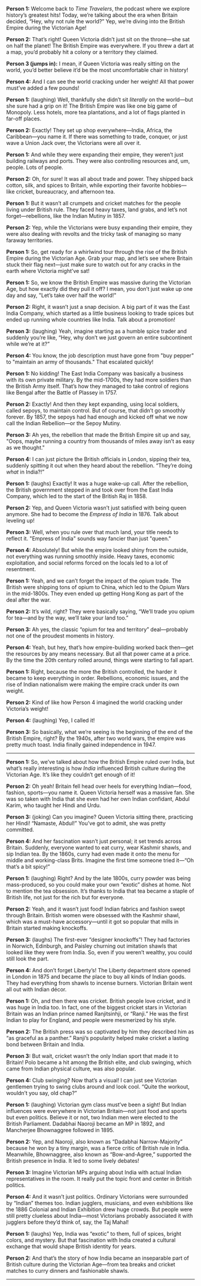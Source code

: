 
**Person 1:** Welcome back to *Time Travelers*, the podcast where we explore history’s greatest hits! Today, we’re talking about the era when Britain decided, “Hey, why not rule the world?” Yep, we’re diving into the British Empire during the Victorian Age!

**Person 2:** That’s right! Queen Victoria didn’t just sit on the throne—she sat on half the planet! The British Empire was everywhere. If you threw a dart at a map, you’d probably hit a colony or a territory they claimed.

**Person 3 (jumps in):** I mean, if Queen Victoria was really sitting on the world, you’d better believe it’d be the most uncomfortable chair in history!

**Person 4:** And I can see the world cracking under her weight! All that power must’ve added a few pounds!

**Person 1:** (laughing) Well, thankfully she didn’t sit *literally* on the world—but she sure had a grip on it! The British Empire was like one big game of Monopoly. Less hotels, more tea plantations, and a lot of flags planted in far-off places.

**Person 2:** Exactly! They set up shop everywhere—India, Africa, the Caribbean—you name it. If there was something to trade, conquer, or just wave a Union Jack over, the Victorians were all over it.

**Person 1:** And while they were expanding their empire, they weren’t just building railways and ports. They were also controlling resources and, um, people. Lots of people.

**Person 2:** Oh, for sure! It was all about trade and power. They shipped back cotton, silk, and spices to Britain, while exporting their favorite hobbies—like cricket, bureaucracy, and afternoon tea.

**Person 1:** But it wasn’t all crumpets and cricket matches for the people living under British rule. They faced heavy taxes, land grabs, and let’s not forget—rebellions, like the Indian Mutiny in 1857.

**Person 2:** Yep, while the Victorians were busy expanding their empire, they were also dealing with revolts and the tricky task of managing so many faraway territories.

**Person 1:** So, get ready for a whirlwind tour through the rise of the British Empire during the Victorian Age. Grab your map, and let’s see where Britain stuck their flag next—just make sure to watch out for any cracks in the earth where Victoria might’ve sat!

**Person 1:** So, we know the British Empire was massive during the Victorian Age, but how exactly did they pull it off? I mean, you don’t just wake up one day and say, "Let’s take over half the world!"

**Person 2:** Right, it wasn’t just a snap decision. A big part of it was the East India Company, which started as a little business looking to trade spices but ended up running whole countries like India. Talk about a promotion!

**Person 3:** (laughing) Yeah, imagine starting as a humble spice trader and suddenly you’re like, “Hey, why don’t we just govern an entire subcontinent while we’re at it?”

**Person 4:** You know, the job description must have gone from "buy pepper" to "maintain an army of thousands." That escalated quickly!

**Person 1:** No kidding! The East India Company was basically a business with its own private military. By the mid-1700s, they had more soldiers than the British Army itself. That’s how they managed to take control of regions like Bengal after the Battle of Plassey in 1757.

**Person 2:** Exactly! And then they kept expanding, using local soldiers, called sepoys, to maintain control. But of course, that didn’t go smoothly forever. By 1857, the sepoys had had enough and kicked off what we now call the Indian Rebellion—or the Sepoy Mutiny.

**Person 3:** Ah yes, the rebellion that made the British Empire sit up and say, "Oops, maybe running a country from thousands of miles away isn’t as easy as we thought."

**Person 4:** I can just picture the British officials in London, sipping their tea, suddenly spitting it out when they heard about the rebellion. “They’re doing *what* in India?!”

**Person 1:** (laughs) Exactly! It was a huge wake-up call. After the rebellion, the British government stepped in and took over from the East India Company, which led to the start of the British Raj in 1858.

**Person 2:** Yep, and Queen Victoria wasn’t just satisfied with being queen anymore. She had to become the *Empress of India* in 1876. Talk about leveling up!

**Person 3:** Well, when you rule over that much land, your title needs to reflect it. "Empress of India" sounds way fancier than just "queen."

**Person 4:** Absolutely! But while the empire looked shiny from the outside, not everything was running smoothly inside. Heavy taxes, economic exploitation, and social reforms forced on the locals led to a lot of resentment.

**Person 1:** Yeah, and we can’t forget the impact of the opium trade. The British were shipping tons of opium to China, which led to the Opium Wars in the mid-1800s. They even ended up getting Hong Kong as part of the deal after the war. 

**Person 2:** It’s wild, right? They were basically saying, “We’ll trade you opium for tea—and by the way, we’ll take your land too.”

**Person 3:** Ah yes, the classic “opium for tea and territory” deal—probably not one of the proudest moments in history.

**Person 4:** Yeah, but hey, that’s how empire-building worked back then—get the resources by any means necessary. But all that power came at a price. By the time the 20th century rolled around, things were starting to fall apart. 

**Person 1:** Right, because the more the British controlled, the harder it became to keep everything in order. Rebellions, economic issues, and the rise of Indian nationalism were making the empire crack under its own weight. 

**Person 2:** Kind of like how Person 4 imagined the world cracking under Victoria’s weight!

**Person 4:** (laughing) Yep, I called it!

**Person 3:** So basically, what we’re seeing is the beginning of the end of the British Empire, right? By the 1940s, after two world wars, the empire was pretty much toast. India finally gained independence in 1947.


---

**Person 1:** So, we’ve talked about how the British Empire ruled over India, but what’s really interesting is how *India* influenced British culture during the Victorian Age. It’s like they couldn’t get enough of it!

**Person 2:** Oh yeah! Britain fell head over heels for everything Indian—food, fashion, sports—you name it. Queen Victoria herself was a massive fan. She was so taken with India that she even had her own Indian confidant, Abdul Karim, who taught her Hindi and Urdu.

**Person 3:** (joking) Can you imagine? Queen Victoria sitting there, practicing her Hindi! “Namaste, Abdul!” You’ve got to admit, she was pretty committed.

**Person 4:** And her fascination wasn’t just personal; it set trends across Britain. Suddenly, everyone wanted to eat curry, wear Kashmir shawls, and sip Indian tea. By the 1860s, curry had even made it onto the menu for middle and working-class Brits. Imagine the first time someone tried it—“Oh  that’s a bit spicy!”

**Person 1:** (laughing) Right? And by the late 1800s, curry powder was being mass-produced, so you could make your own “exotic” dishes at home. Not to mention the tea obsession. It’s thanks to India that tea became a staple of British life, not just for the rich but for everyone.

**Person 2:** Yeah, and it wasn’t just food! Indian fabrics and fashion swept through Britain. British women were obsessed with the Kashmir shawl, which was a must-have accessory—until it got so popular that mills in Britain started making knockoffs.

**Person 3:** (laughs) The first-ever “designer knockoffs”! They had factories in Norwich, Edinburgh, and Paisley churning out imitation shawls that looked like they were from India. So, even if you weren’t wealthy, you could still look the part.

**Person 4:** And don’t forget Liberty’s! The Liberty department store opened in London in 1875 and became *the* place to buy all kinds of Indian goods. They had everything from shawls to incense burners. Victorian Britain went all out with Indian décor.

**Person 1:** Oh, and then there was cricket. British people love cricket, and it was huge in India too. In fact, one of the biggest cricket stars in Victorian Britain was an Indian prince named Ranjitsinhji, or “Ranji.” He was the first Indian to play for England, and people were mesmerized by his style.

**Person 2:** The British press was so captivated by him they described him as “as graceful as a panther.” Ranji’s popularity helped make cricket a lasting bond between Britain and India.

**Person 3:** But wait, cricket wasn’t the only Indian sport that made it to Britain! Polo became a hit among the British elite, and club swinging, which came from Indian physical culture, was also popular.

**Person 4:** Club swinging? Now that’s a visual! I can just see Victorian gentlemen trying to swing clubs around and look cool. “Quite the workout, wouldn’t you say, old chap?”

**Person 1:** (laughing) Victorian gym class must’ve been a sight! But Indian influences were everywhere in Victorian Britain—not just food and sports but even politics. Believe it or not, two Indian men were elected to the British Parliament. Dadabhai Naoroji became an MP in 1892, and Mancherjee Bhownaggree followed in 1895.

**Person 2:** Yep, and Naoroji, also known as “Dadabhai Narrow-Majority” because he won by a tiny margin, was a fierce critic of British rule in India. Meanwhile, Bhownaggree, also known as “Bow-and-Agree,” supported the British presence in India. It led to some lively debates!

**Person 3:** Imagine Victorian MPs arguing about India with actual Indian representatives in the room. It really put the topic front and center in British politics.

**Person 4:** And it wasn’t just politics. Ordinary Victorians were surrounded by “Indian” themes too. Indian jugglers, musicians, and even exhibitions like the 1886 Colonial and Indian Exhibition drew huge crowds. But people were still pretty clueless about India—most Victorians probably associated it with jugglers before they’d think of, say, the Taj Mahal!

**Person 1:** (laughs) Yep, India was “exotic” to them, full of spices, bright colors, and mystery. But that fascination with India created a cultural exchange that would shape British identity for years.

**Person 2:** And that’s the story of how India became an inseparable part of British culture during the Victorian Age—from tea breaks and cricket matches to curry dinners and fashionable shawls.

---

